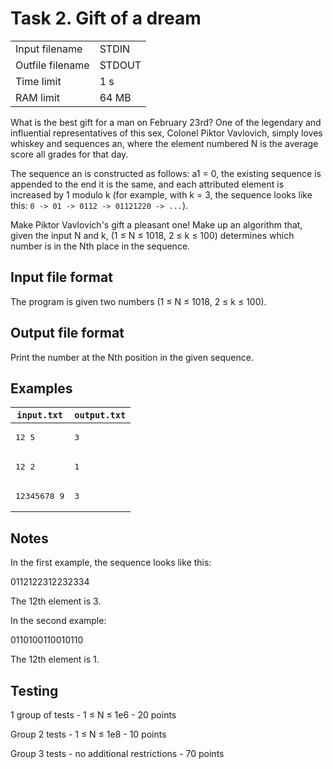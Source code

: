 # Task 2. Gift of a dream

|                  |        |
|------------------|--------|
| Input filename   | STDIN  |
| Outfile filename | STDOUT |
| Time limit       | 1 s    |
| RAM limit        | 64 MB  |

What is the best gift for a man on February 23rd? One of the legendary and influential representatives of this sex,
Colonel Piktor Vavlovich, simply loves whiskey and sequences an, where the element numbered N is the average score
all grades for that day.

The sequence an is constructed as follows: a1 = 0, the existing sequence is appended to the end
it is the same, and each attributed element is increased by 1 modulo k (for example, with k = 3, the sequence
looks like this: `0 -> 01 -> 0112 -> 01121220 -> ...`).

Make Piktor Vavlovich's gift a pleasant one! Make up an algorithm that, given the input N and k,
(1 ≤ N ≤ 1018, 2 ≤ k ≤ 100) determines which number is in the Nth place in the sequence.

## Input file format

The program is given two numbers (1 ≤ N ≤ 1018, 2 ≤ k ≤ 100).

## Output file format

Print the number at the Nth position in the given sequence.

## Examples

| `input.txt`           | `output.txt` |
|-----------------------|--------------|
| <pre>12 5</pre>       | <pre>3</pre> |
| <pre>12 2</pre>       | <pre>1</pre> |
| <pre>12345678 9</pre> | <pre>3</pre> |

## Notes

In the first example, the sequence looks like this:

0112122312232334

The 12th element is 3.

In the second example:

0110100110010110

The 12th element is 1.

## Testing

1 group of tests - 1 ≤ N ≤ 1e6 - 20 points

Group 2 tests - 1 ≤ N ≤ 1e8 - 10 points

Group 3 tests - no additional restrictions - 70 points

